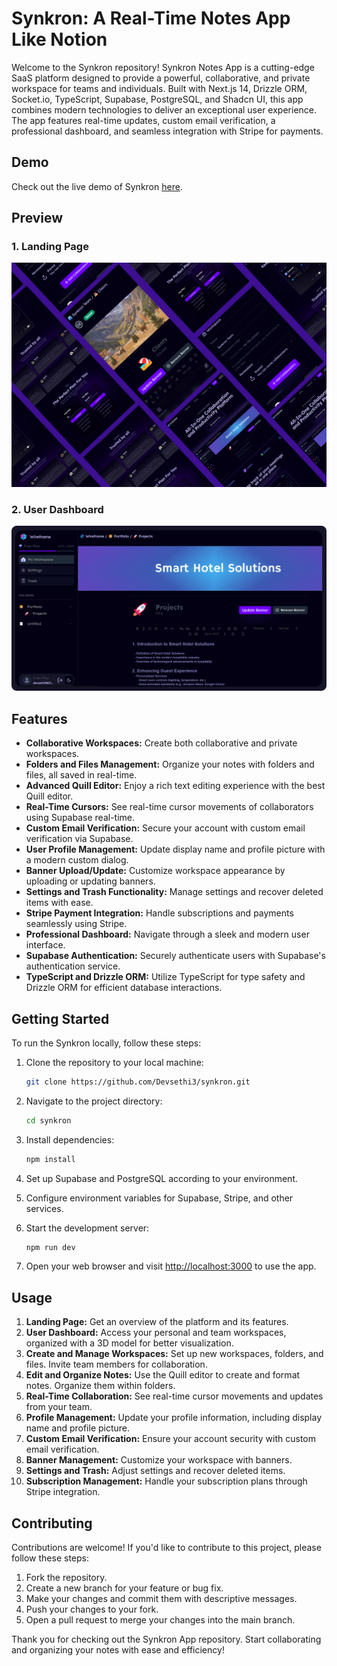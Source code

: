 # Synkron: A Real-Time Notes App Like Notion

Welcome to the Synkron repository! Synkron Notes App is a cutting-edge SaaS platform designed to provide a powerful, collaborative, and private workspace for teams and individuals. Built with Next.js 14, Drizzle ORM, Socket.io, TypeScript, Supabase, PostgreSQL, and Shadcn UI, this app combines modern technologies to deliver an exceptional user experience. The app features real-time updates, custom email verification, a professional dashboard, and seamless integration with Stripe for payments.

## Demo

Check out the live demo of Synkron [here](https://synkron.vercel.app).

## Preview

### 1. Landing Page

![Landing Page](/public/project-showcase.png)

### 2. User Dashboard

![User Dashboard](/public//appBanner.png)

## Features

- **Collaborative Workspaces:** Create both collaborative and private workspaces.
- **Folders and Files Management:** Organize your notes with folders and files, all saved in real-time.
- **Advanced Quill Editor:** Enjoy a rich text editing experience with the best Quill editor.
- **Real-Time Cursors:** See real-time cursor movements of collaborators using Supabase real-time.
- **Custom Email Verification:** Secure your account with custom email verification via Supabase.
- **User Profile Management:** Update display name and profile picture with a modern custom dialog.
- **Banner Upload/Update:** Customize workspace appearance by uploading or updating banners.
- **Settings and Trash Functionality:** Manage settings and recover deleted items with ease.
- **Stripe Payment Integration:** Handle subscriptions and payments seamlessly using Stripe.
- **Professional Dashboard:** Navigate through a sleek and modern user interface.
- **Supabase Authentication:** Securely authenticate users with Supabase's authentication service.
- **TypeScript and Drizzle ORM:** Utilize TypeScript for type safety and Drizzle ORM for efficient database interactions.

## Getting Started

To run the Synkron locally, follow these steps:

1. Clone the repository to your local machine:

   ```bash
   git clone https://github.com/Devsethi3/synkron.git
   ```

2. Navigate to the project directory:

   ```bash
   cd synkron
   ```

3. Install dependencies:

   ```bash
   npm install
   ```

4. Set up Supabase and PostgreSQL according to your environment.

5. Configure environment variables for Supabase, Stripe, and other services.

6. Start the development server:

   ```bash
   npm run dev
   ```

7. Open your web browser and visit [http://localhost:3000](http://localhost:3000) to use the app.

## Usage

1. **Landing Page:** Get an overview of the platform and its features.
2. **User Dashboard:** Access your personal and team workspaces, organized with a 3D model for better visualization.
3. **Create and Manage Workspaces:** Set up new workspaces, folders, and files. Invite team members for collaboration.
4. **Edit and Organize Notes:** Use the Quill editor to create and format notes. Organize them within folders.
5. **Real-Time Collaboration:** See real-time cursor movements and updates from your team.
6. **Profile Management:** Update your profile information, including display name and profile picture.
7. **Custom Email Verification:** Ensure your account security with custom email verification.
8. **Banner Management:** Customize your workspace with banners.
9. **Settings and Trash:** Adjust settings and recover deleted items.
10. **Subscription Management:** Handle your subscription plans through Stripe integration.

## Contributing

Contributions are welcome! If you'd like to contribute to this project, please follow these steps:

1. Fork the repository.
2. Create a new branch for your feature or bug fix.
3. Make your changes and commit them with descriptive messages.
4. Push your changes to your fork.
5. Open a pull request to merge your changes into the main branch.

Thank you for checking out the Synkron App repository. Start collaborating and organizing your notes with ease and efficiency!
